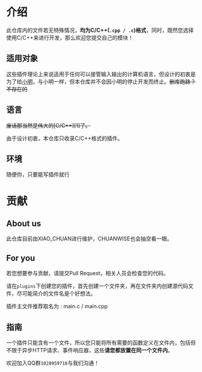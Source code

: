 # 介绍
此仓库内的文件若无特殊情况，**均为C/C++(`.cpp / .c`)格式**，同时，既然您选择使用C/C++来进行开发，那么欢迎您提交自己的模块！

## 适用对象
这些插件理论上来说适用于任何可以接管输入输出的计算机语言，但设计的初衷是为了给[小明](https://github.com/Chuanwise/XiaoMingBot)，与小明一样，但本仓库并不会因小明的停止开发而终止。~~删库跑路？不存在的~~

## 语言
~~废话那当然是伟大的[C/C++][1]了。~~

由于设计初衷，本仓库只收录C/C++格式的插件。


## 环境
随便你，只要能写插件就行


# 贡献

## About us
此仓库目前由XIAO_CHUAN进行维护，CHUANWISE也会抽空看一眼。

## For you
若您想要参与贡献，请提交Pull Request，相关人员会检查您的代码。

请在`plugins`下创建您的插件，首先创建一个文件夹，再在文件夹内创建源代码文件，尽可能简介的文件名是个好想法。

插件主文件推荐取名为 : main.c / main.cpp

## 指南
一个插件只能含有一个文件，所以您只能将所有需要的函数定义在文件内，包括但不限于异步HTTP请求、事件响应器，这些**请您都放置在同一个文件内**。

欢迎加入QQ群`1028959718`与我们沟通！

